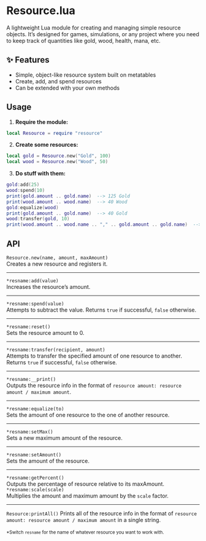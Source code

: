 # Resource.lua

A lightweight Lua module for creating and managing simple resource objects.
It’s designed for games, simulations, or any project where you need to keep track of quantities like gold, wood, health, mana, etc.

## ✨ Features

- Simple, object-like resource system built on metatables
- Create, add, and spend resources
- Can be extended with your own methods

## Usage
1. **Require the module:**
```lua
local Resource = require "resource"
```
2. **Create some resources:**
```lua
local gold = Resource.new("Gold", 100)
local wood = Resource.new("Wood", 50)
```
3. **Do stuff with them:**
```lua
gold:add(25)
wood:spend(10)
print(gold.amount .. gold.name)  --> 125 Gold
print(wood.amount .. wood.name)  --> 40 Wood
gold:equalize(wood)
print(gold.amount .. gold.name)  --> 40 Gold
wood:transfer(gold, 10)
print(wood.amount .. wood.name .. "," .. gold.amount .. gold.name)  --> 30 Wood, 50 Gold
```

## API
`Resource.new(name, amount, maxAmount)`\
Creates a new resource and registers it.
___
`*resname:add(value)`\
Increases the resource’s amount.
___
`*resname:spend(value)`\
Attempts to subtract the value. Returns `true` if successful, `false` otherwise.
___
`*resname:reset()`\
Sets the resource amount to 0.
___
`*resname:transfer(recipient, amount)`\
Attempts to transfer the specified amount of one resource to another. Returns `true` if successful, `false` otherwise.
___
`*resname:__print()`\
Outputs the resource info in the format of `resource amount: resource amount / maximum amount`.
___
`*resname:equalize(to)`\
Sets the amount of one resource to the one of another resource.
___
`*resname:setMax()`\
Sets a new maximum amount of the resource.
___
`*resname:setAmount()`\
Sets the amount of the resource.
___
`*resname:getPercent()`\
Outputs the percentage of resource relative to its maxAmount.
`*resname:scale(scale)`\
Multiplies the amount and maximum amount by the `scale` factor.
___
`Resource:printAll()`
Prints all of the resource info in the format of `resource amount: resource amount / maximum amount` in a single string.
\
\
<sub>*Switch `resname` for the name of whatever resource you want to work with.</sub>
